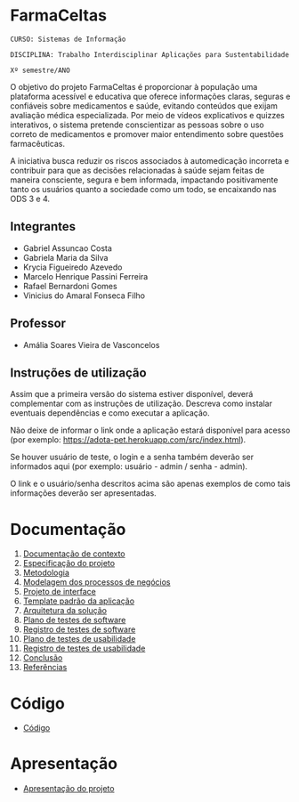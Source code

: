 # FarmaCeltas

`CURSO: Sistemas de Informação`

`DISCIPLINA: Trabalho Interdisciplinar Aplicações para Sustentabilidade`

`Xº semestre/ANO`

O objetivo do projeto FarmaCeltas é proporcionar à população uma plataforma acessível e educativa que oferece informações claras, seguras e confiáveis sobre medicamentos e saúde, evitando conteúdos que exijam avaliação médica especializada. Por meio de vídeos explicativos e quizzes interativos, o sistema pretende conscientizar as pessoas sobre o uso correto de medicamentos e promover maior entendimento sobre questões farmacêuticas.

A iniciativa busca reduzir os riscos associados à automedicação incorreta e contribuir para que as decisões relacionadas à saúde sejam feitas de maneira consciente, segura e bem informada, impactando positivamente tanto os usuários quanto a sociedade como um todo, se encaixando nas ODS 3 e 4.

## Integrantes

* Gabriel Assuncao Costa
* Gabriela Maria da Silva
* Krycia Figueiredo Azevedo
* Marcelo Henrique Passini Ferreira
* Rafael Bernardoni Gomes
* Vinicius do Amaral Fonseca Filho

## Professor

* Amália Soares Vieira de Vasconcelos

## Instruções de utilização

Assim que a primeira versão do sistema estiver disponível, deverá complementar com as instruções de utilização. Descreva como instalar eventuais dependências e como executar a aplicação.

Não deixe de informar o link onde a aplicação estará disponível para acesso (por exemplo: https://adota-pet.herokuapp.com/src/index.html).

Se houver usuário de teste, o login e a senha também deverão ser informados aqui (por exemplo: usuário - admin / senha - admin).

O link e o usuário/senha descritos acima são apenas exemplos de como tais informações deverão ser apresentadas.

# Documentação

<ol>
<li><a href="docs/01-Contexto.md"> Documentação de contexto</a></li>
<li><a href="docs/02-Especificacao.md"> Especificação do projeto</a></li>
<li><a href="docs/03-Metodologia.md"> Metodologia</a></li>
<li><a href="docs/04-Modelagem-processos-negocio.md"> Modelagem dos processos de negócios</a></li>
<li><a href="docs/05-Projeto-interface.md"> Projeto de interface</a></li>
<li><a href="docs/06-Template-padrao.md"> Template padrão da aplicação</a></li>
<li><a href="docs/07-Arquitetura-solucao.md"> Arquitetura da solução</a></li>
<li><a href="docs/08-Plano-testes-software.md"> Plano de testes de software</a></li>
<li><a href="docs/09-Registro-testes-software.md"> Registro de testes de software</a></li>
<li><a href="docs/10-Plano-testes-usabilidade.md"> Plano de testes de usabilidade</a></li>
<li><a href="docs/11-Registro-testes-usabilidade.md"> Registro de testes de usabilidade</a></li>
<li><a href="docs/12-Conclusao.md"> Conclusão</a></li>
<li><a href="docs/13-Referencias.md"> Referências</a></li>
</ol>

# Código

* <a href="src/README.md">Código</a>

# Apresentação

* <a href="presentation/README.md">Apresentação do projeto</a>
